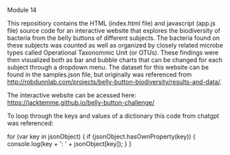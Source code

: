 Module 14

This repositiory contains the HTML (index.html file) and javascript (app.js file) source code for an interactive website that explores the biodiversity of bacteria from the belly buttons of different subjects. The bacteria found on these subjects was counted as well as organized by closely related microbe types called Operational Taxonommic Unit (or OTUs). These findings were then visualized both as bar and bubble charts that can be changed for each subject through a dropdown menu. The dataset for this website can be found in the samples.json file, but originally was referenced from http://robdunnlab.com/projects/belly-button-biodiversity/results-and-data/.


The interactive website can be acessed here: 
https://jacktemme.github.io/belly-button-challenge/


To loop through the keys and values of a dictionary this code from chatgpt was referenced:

for (var key in jsonObject) {
    if (jsonObject.hasOwnProperty(key)) {
        console.log(key + ': ' + jsonObject[key]);
    }
}

